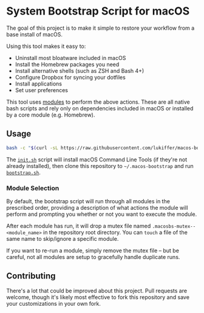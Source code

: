 # System Bootstrap Script for macOS

The goal of this project is to make it simple to restore your workflow from a base install of macOS.

Using this tool makes it easy to:
- Uninstall most bloatware included in macOS
- Install the Homebrew packages you need
- Install alternative shells (such as ZSH and Bash 4+)
- Configure Dropbox for syncing your dotfiles
- Install applications
- Set user preferences

This tool uses [modules](./modules) to perform the above actions. These are all native bash scripts and rely only on
dependencies included in macOS or installed by a core module (e.g. Homebrew).

## Usage

```bash
bash -c "$(curl -sL https://raw.githubusercontent.com/lukiffer/macos-bootstrap/master/init.sh)"
```

The [`init.sh`](./init.sh) script will install macOS Command Line Tools (if they're not already installed), then clone
this repository to `~/.macos-bootstrap` and run [`bootstrap.sh`](./bootstrap.sh).

### Module Selection

By default, the bootstrap script will run through all modules in the prescribed order, providing a description of what
actions the module will perform and prompting you whether or not you want to execute the module.

After each module has run, it will drop a mutex file named `.macosbs-mutex--<module_name>` in the repository root
directory. You can `touch` a file of the same name to skip/ignore a specific module.

If you want to re-run a module, simply remove the mutex file – but be careful, not all modules are setup to gracefully
handle duplicate runs.

## Contributing

There's a lot that could be improved about this project. Pull requests are welcome, though it's likely most effective
to fork this repository and save your customizations in your own fork.

